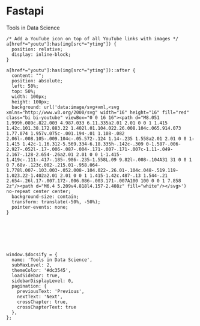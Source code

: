 # Fastapi


  
  
  
  Tools in Data Science
  
  
  
  
    /* Add a YouTube icon on top of all YouTube links with images */
    a[href*="youtu"]:has(img[src*="ytimg"]) {
      position: relative;
      display: inline-block;
    }

    a[href*="youtu"]:has(img[src*="ytimg"])::after {
      content: "";
      position: absolute;
      left: 50%;
      top: 50%;
      width: 100px;
      height: 100px;
      background: url('data:image/svg+xml,<svg xmlns="http://www.w3.org/2000/svg" width="16" height="16" fill="red" class="bi bi-youtube" viewBox="0 0 16 16"><path d="M8.051 1.999h.089c.822.003 4.987.033 6.11.335a2.01 2.01 0 0 1 1.415 1.42c.101.38.172.883.22 1.402l.01.104.022.26.008.104c.065.914.073 1.77.074 1.957v.075c-.001.194-.01 1.108-.082 2.06l-.008.105-.009.104c-.05.572-.124 1.14-.235 1.558a2.01 2.01 0 0 1-1.415 1.42c-1.16.312-5.569.334-6.18.335h-.142c-.309 0-1.587-.006-2.927-.052l-.17-.006-.087-.004-.171-.007-.171-.007c-1.11-.049-2.167-.128-2.654-.26a2.01 2.01 0 0 1-1.415-1.419c-.111-.417-.185-.986-.235-1.558L.09 9.82l-.008-.104A31 31 0 0 1 0 7.68v-.123c.002-.215.01-.958.064-1.778l.007-.103.003-.052.008-.104.022-.26.01-.104c.048-.519.119-1.023.22-1.402a2.01 2.01 0 0 1 1.415-1.42c.487-.13 1.544-.21 2.654-.26l.17-.007.172-.006.086-.003.171-.007A100 100 0 0 1 7.858 2z"/><path d="M6.4 5.209v4.818l4.157-2.408z" fill="white"/></svg>') no-repeat center center;
      background-size: contain;
      transform: translate(-50%, -50%);
      pointer-events: none;
    }

  



  
  
    window.$docsify = {
      name: 'Tools in Data Science',
      subMaxLevel: 2,
      themeColor: '#dc3545',
      loadSidebar: true,
      sidebarDisplayLevel: 0,
      pagination: {
        previousText: 'Previous',
        nextText: 'Next',
        crossChapter: true,
        crossChapterText: true
      },
    };

  
  
  
  
  
  
  
  
  
  
  
  
  
  




